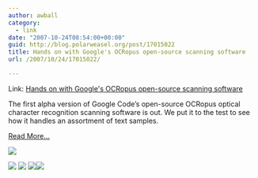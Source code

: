 ```yaml
---
author: awball
category:
  - link
date: "2007-10-24T08:54:00+00:00"
guid: http://blog.polarweasel.org/post/17015022
title: Hands on with Google's OCRopus open-source scanning software
url: /2007/10/24/17015022/

---
```

Link: [Hands on with Google's OCRopus open-source scanning software](http://feeds.arstechnica.com/~r/arstechnica/BAaf/~3/174333476/20071024-hands-on-with-googles-ocropus-open-source-scanning-software.html)

The first alpha version of Google Code’s open-source OCRopus optical character recognition scanning software is out. We put it to the test to see how it handles an assortment of text samples.

[Read More…](http://arstechnica.com/news.ars/post/20071024-hands-on-with-googles-ocropus-open-source-scanning-software.html)

[![](http://feeds.arstechnica.com/~a/arstechnica/BAaf?i=htmgRm)](http://feeds.arstechnica.com/~a/arstechnica/BAaf?a=htmgRm)

 [![](http://feeds.arstechnica.com/~f/arstechnica/BAaf?i=h0Tbypa)](http://feeds.arstechnica.com/~f/arstechnica/BAaf?a=h0Tbypa) [![](http://feeds.arstechnica.com/~f/arstechnica/BAaf?i=l0o7UaA)](http://feeds.arstechnica.com/~f/arstechnica/BAaf?a=l0o7UaA) [![](http://feeds.arstechnica.com/~f/arstechnica/BAaf?i=3SUmZEA)](http://feeds.arstechnica.com/~f/arstechnica/BAaf?a=3SUmZEA)![](http://feeds.arstechnica.com/~r/arstechnica/BAaf/~4/174333476)
